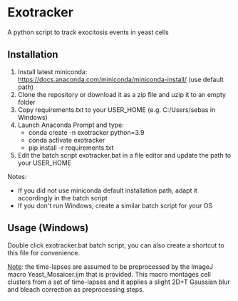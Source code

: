 # Exotracker
A python script to track exocitosis events in yeast cells

Installation
------------

1) Install latest miniconda: https://docs.anaconda.com/miniconda/miniconda-install/ (use default path)
2) Clone the repository or download it as a zip file and uzip it to an empty folder
3) Copy requirements.txt to your USER_HOME (e.g. C:/Users/sebas in Windows)
4) Launch Anaconda Prompt and type:
	* conda create -n exotracker python=3.9
	* conda activate exotracker
	* pip install -r requirements.txt
5) Edit the batch script exotracker.bat in a file editor and update the path to your USER_HOME
   
Notes:

- If you did not use miniconda default installation path, adapt it accordingly in the batch script
- If you don't run Windows, create a similar batch script for your OS

Usage (Windows)
---------------

Double click exotracker.bat batch script, you can also create a shortcut to this file for convenience.

<ins>Note</ins>: the time-lapses are assumed to be preprocessed by the ImageJ macro Yeast_Mosaicer.ijm that is provided.
This macro montages cell clusters from a set of time-lapses and it applies a slight 2D+T Gaussian blur and bleach correction as preprocessing steps.

